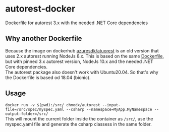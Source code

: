 # autorest-docker
Dockerfile for autorest 3.x with the needed .NET Core dependencies

## Why another Dockerfile
Because the image  on dockerhub  [azuresdk/atuorest](https://hub.docker.com/r/azuresdk/autorest) is an old version that uses 2.x autorest running NodeJs 8.x.
This is based on the same [Dockerfile](https://github.com/Azure/autorest/blob/master/Dockerfile), but with pinned 3.x autorest version, NodeJs 10.x and the needed .NET Core dependencies.  
The autorest package also doesn't work with Ubuntu20.04. So that's why the Dockerfile is based od 18.04 (bionic).

## Usage
`docker run -v $(pwd):/src/ chmodx/autorest --input-file=/src/spec/myspec.yaml --csharp --namespace=MyApp.MyNamespace --output-folder=/src/`  
This will mount the current folder inside the container as `/src/`, use the myspec.yaml file and generate the csharp classess in the same folder.
